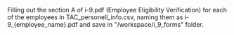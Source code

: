 Filling out the section A of i-9.pdf (Employee Eligibility Verification) 
for each of the employees in TAC_personell_info.csv, naming them as 
i-9_{employee_name}.pdf and save in "/workspace/i_9_forms" folder.
